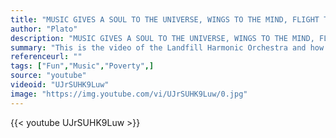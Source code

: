 ```yaml
---
title: "MUSIC GIVES A SOUL TO THE UNIVERSE, WINGS TO THE MIND, FLIGHT TO THE IMAGINATION AND LIFE TO EVERYTHING."
author: "Plato"
description: "MUSIC GIVES A SOUL TO THE UNIVERSE, WINGS TO THE MIND, FLIGHT TO THE IMAGINATION AND LIFE TO EVERYTHING. - Plato quotes from GetInspired365.com"
summary: "This is the video of the Landfill Harmonic Orchestra and how these children use 'rubbish' to create music."
referenceurl: ""
tags: ["Fun","Music","Poverty",]
source: "youtube"
videoid: "UJrSUHK9Luw"
image: "https://img.youtube.com/vi/UJrSUHK9Luw/0.jpg"
---
```


{{< youtube UJrSUHK9Luw >}}
